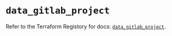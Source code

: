 # `data_gitlab_project`

Refer to the Terraform Registory for docs: [`data_gitlab_project`](https://registry.terraform.io/providers/gitlabhq/gitlab/16.5.0/docs/data-sources/project).
